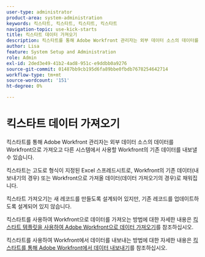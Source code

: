 ```yaml
---
user-type: administrator
product-area: system-administration
keywords: 킥스타트, 킥스타트, 킥스타트, 킥스타트
navigation-topic: use-kick-starts
title: 킥스타트 데이터 가져오기
description: 킥스타트를 통해 Adobe Workfront 관리자는 외부 데이터 소스의 데이터를 Workfront으로 가져오고 다른 시스템에서 사용할 Workfront의 기존 데이터를 내보낼 수 있습니다.
author: Lisa
feature: System Setup and Administration
role: Admin
exl-id: 2ded3e49-41b2-4ad8-951c-e9ddbb0a9276
source-git-commit: 01487bb9cb195d6fa89bbe0fbdb7678254642714
workflow-type: tm+mt
source-wordcount: '151'
ht-degree: 0%

---
```


# 킥스타트 데이터 가져오기

킥스타트를 통해 Adobe Workfront 관리자는 외부 데이터 소스의 데이터를 Workfront으로 가져오고 다른 시스템에서 사용할 Workfront의 기존 데이터를 내보낼 수 있습니다.

킥스타트는 고도로 형식이 지정된 Excel 스프레드시트로, Workfront의 기존 데이터(내보내기의 경우) 또는 Workfront으로 가져올 데이터(데이터 가져오기의 경우)로 채워집니다.

킥스타트 가져오기는 새 레코드를 만들도록 설계되어 있지만, 기존 레코드를 업데이트하도록 설계되어 있지 않습니다.

킥스타트를 사용하여 Workfront으로 데이터를 가져오는 방법에 대한 자세한 내용은 [킥스타트 템플릿을 사용하여 Adobe Workfront으로 데이터 가져오기](../../../administration-and-setup/manage-workfront/using-kick-starts/import-data-via-kickstarts.md)를 참조하십시오.

킥스타트를 사용하여 Workfront에서 데이터를 내보내는 방법에 대한 자세한 내용은 [킥스타트를 통해 Adobe Workfront에서 데이터 내보내기](../../../administration-and-setup/manage-workfront/using-kick-starts/export-data-from-wf-via-kick-starts.md)를 참조하십시오.

